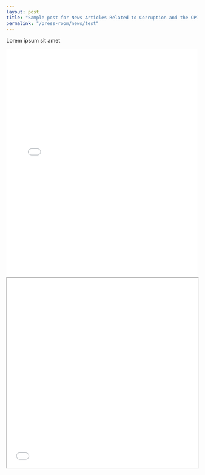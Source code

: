 ```yaml
---
layout: post
title: "Sample post for News Articles Related to Corruption and the CPIB"
permalink: "/press-room/news/test"
---
```



    
Lorem ipsum sit amet


<embed src="/files/PACT_2018.pdf#toolbar=0&navpanes=0&scrollbar=0" type="application/pdf" width="100%" height="600px" />

<iframe src="/files/news/2020.12.29.ST_CPIB e-book on graft.pdf" width="100%" height="500px">
    </iframe>
    

